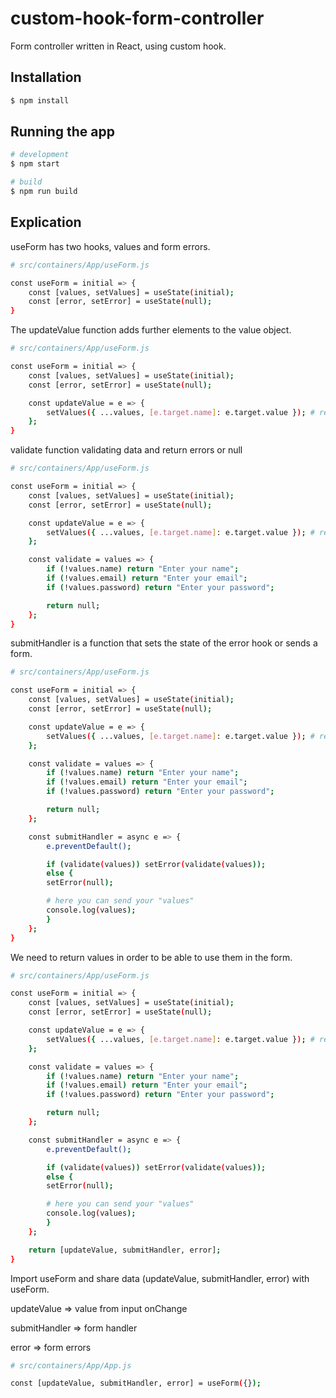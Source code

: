 # custom-hook-form-controller

Form controller written in React, using custom hook.

## Installation

```bash
$ npm install
```

## Running the app

```bash
# development
$ npm start

# build
$ npm run build
```

## Explication

<p>useForm has two hooks, values and form errors.</p>

```bash
# src/containers/App/useForm.js

const useForm = initial => {
    const [values, setValues] = useState(initial);
    const [error, setError] = useState(null);
}
```

<p>The updateValue function adds further elements to the value object.</p>

```bash
# src/containers/App/useForm.js

const useForm = initial => {
    const [values, setValues] = useState(initial);
    const [error, setError] = useState(null);

    const updateValue = e => {
        setValues({ ...values, [e.target.name]: e.target.value }); # result: { inputName: value }
    };
}
```

<p>validate function validating data and return errors or null</p>

```bash
# src/containers/App/useForm.js

const useForm = initial => {
    const [values, setValues] = useState(initial);
    const [error, setError] = useState(null);

    const updateValue = e => {
        setValues({ ...values, [e.target.name]: e.target.value }); # result: { inputName: value }
    };

    const validate = values => {
        if (!values.name) return "Enter your name";
        if (!values.email) return "Enter your email";
        if (!values.password) return "Enter your password";

        return null;
    };
}
```

<p>submitHandler is a function that sets the state of the error hook or sends a form.</p>

```bash
# src/containers/App/useForm.js

const useForm = initial => {
    const [values, setValues] = useState(initial);
    const [error, setError] = useState(null);

    const updateValue = e => {
        setValues({ ...values, [e.target.name]: e.target.value }); # result: { inputName: value }
    };

    const validate = values => {
        if (!values.name) return "Enter your name";
        if (!values.email) return "Enter your email";
        if (!values.password) return "Enter your password";

        return null;
    };

    const submitHandler = async e => {
        e.preventDefault();

        if (validate(values)) setError(validate(values));
        else {
        setError(null);

        # here you can send your "values"
        console.log(values);
        }
    };
}
```

<p>We need to return values in order to be able to use them in the form.</p>

```bash
# src/containers/App/useForm.js

const useForm = initial => {
    const [values, setValues] = useState(initial);
    const [error, setError] = useState(null);

    const updateValue = e => {
        setValues({ ...values, [e.target.name]: e.target.value }); # result: { inputName: value }
    };

    const validate = values => {
        if (!values.name) return "Enter your name";
        if (!values.email) return "Enter your email";
        if (!values.password) return "Enter your password";

        return null;
    };

    const submitHandler = async e => {
        e.preventDefault();

        if (validate(values)) setError(validate(values));
        else {
        setError(null);

        # here you can send your "values"
        console.log(values);
        }
    };

    return [updateValue, submitHandler, error];
}
```

<p>Import useForm and share data (updateValue, submitHandler, error) with useForm.</p>
<p>updateValue => value from input onChange</p>
<p>submitHandler => form handler</p>
<p>error => form errors</p>

```bash
# src/containers/App/App.js

const [updateValue, submitHandler, error] = useForm({});
```
